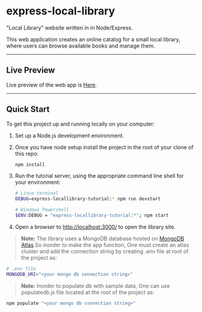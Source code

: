 # express-local-library

"Local Library" website written in in Node/Express.

This web application creates an online catalog for a small local library, where users can browse available books and manage them.

---

## Live Preview

Live preview of the web app is [Here](https://pradip-express-local-library.glitch.me/catalog).

---

## Quick Start

To get this project up and running locally on your computer:

1. Set up a Node.js development environment.
2. Once you have node setup install the project in the root of your clone of this repo:

   ```bash
   npm install
   ```

3. Run the tutorial server, using the appropriate command line shell for your environment:

   ```bash
   # Linux terminal
   DEBUG=express-locallibrary-tutorial:* npm run devstart

   # Windows Powershell
   $ENV:DEBUG = "express-locallibrary-tutorial:*"; npm start
   ```

4. Open a browser to <http://localhost:3000/> to open the library site.

> **Note:** The library uses a MongoDB database hosted on [MongoDB Atlas](https://www.mongodb.com/cloud/atlas).So inorder to make the app function, One must create an atlas cluster and add the connection string by creating .env file at root of the project as:

```bash
# .env file
MONGODB_URI="<your mongo db connection string>"
```

> **Note:** Inorder to populate db with sample data, One can use populatedb.js file located at the root of the project as:

```bash
npm populate "<your mongo db connection string>"
```
